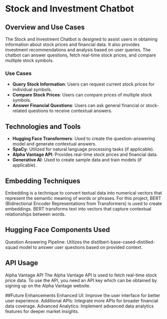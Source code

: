 # Stock and Investment Chatbot
## Overview and Use Cases
The Stock and Investment Chatbot is designed to assist users in obtaining information about stock prices and financial data. It also provides investment recommendations and analysis based on user queries. The chatbot can answer questions, fetch real-time stock prices, and compare multiple stock symbols.

### Use Cases
- **Query Stock Information**: Users can request current stock prices for individual symbols.
- **Compare Stock Prices**: Users can compare prices of multiple stock symbols.
- **Answer Financial Questions**: Users can ask general financial or stock-related questions to receive contextual answers.
## Technologies and Tools
- **Hugging Face Transformers**: Used to create the question-answering model and generate contextual answers.
- **SpaCy**: Utilized for natural language processing tasks (if applicable).
- **Alpha Vantage API**: Provides real-time stock prices and financial data.
- **Generative AI**: Used to create sample data and train models (if applicable).

## Embedding Techniques

Embedding is a technique to convert textual data into numerical vectors that represent the semantic meaning of words or phrases. For this project, BERT (Bidirectional Encoder Representations from Transformers) is used to create embeddings. BERT transforms text into vectors that capture contextual relationships between words.


## Hugging Face Components Used
Question Answering Pipeline: Utilizes the distilbert-base-cased-distilled-squad model to answer user questions based on provided context.

## API Usage
Alpha Vantage API
The Alpha Vantage API is used to fetch real-time stock price data. To use the API, you need an API key which can be obtained by signing up on the Alpha Vantage website.

##Future Enhancements
Enhanced UI: Improve the user interface for better user experience.
Additional APIs: Integrate more APIs for broader financial data coverage.
Advanced Analytics: Implement advanced data analytics features for deeper market insights.
